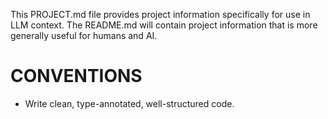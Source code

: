 This PROJECT.md file provides project information specifically for use in LLM context. The README.md will contain project information that is more generally useful for humans and AI.

# CONVENTIONS

- Write clean, type-annotated, well-structured code.